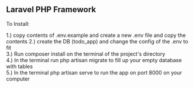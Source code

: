## Laravel PHP Framework

To Install:

   1.) copy contents of .env.example and create a new .env file and copy the contents
   2.) create the DB (todo_app) and change the config of the .env to fit  
   3.) Run composer install on the terminal of the project's directory  
   4.) In the terminal run php artisan migrate to fill up your empty database with tables  
   5.) In the terminal php artisan serve to run the app on port 8000 on your computer  
